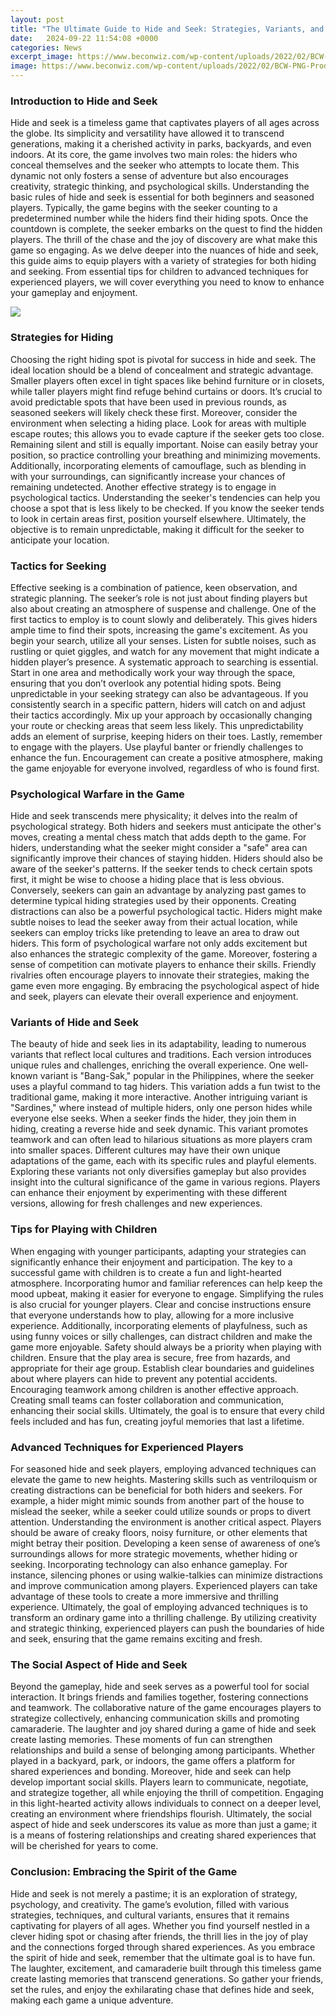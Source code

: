 ```yaml
---
layout: post
title: "The Ultimate Guide to Hide and Seek: Strategies, Variants, and Fun"
date:   2024-09-22 11:54:08 +0000
categories: News
excerpt_image: https://www.beconwiz.com/wp-content/uploads/2022/02/BCW-PNG-Prod-Icon-READING-STRAT-Hide-and-Seek.png
image: https://www.beconwiz.com/wp-content/uploads/2022/02/BCW-PNG-Prod-Icon-READING-STRAT-Hide-and-Seek.png
---
```


### Introduction to Hide and Seek
Hide and seek is a timeless game that captivates players of all ages across the globe. Its simplicity and versatility have allowed it to transcend generations, making it a cherished activity in parks, backyards, and even indoors. At its core, the game involves two main roles: the hiders who conceal themselves and the seeker who attempts to locate them. This dynamic not only fosters a sense of adventure but also encourages creativity, strategic thinking, and psychological skills.
Understanding the basic rules of hide and seek is essential for both beginners and seasoned players. Typically, the game begins with the seeker counting to a predetermined number while the hiders find their hiding spots. Once the countdown is complete, the seeker embarks on the quest to find the hidden players. The thrill of the chase and the joy of discovery are what make this game so engaging.
As we delve deeper into the nuances of hide and seek, this guide aims to equip players with a variety of strategies for both hiding and seeking. From essential tips for children to advanced techniques for experienced players, we will cover everything you need to know to enhance your gameplay and enjoyment.

![](https://www.beconwiz.com/wp-content/uploads/2022/02/BCW-PNG-Prod-Icon-READING-STRAT-Hide-and-Seek.png)
### Strategies for Hiding
Choosing the right hiding spot is pivotal for success in hide and seek. The ideal location should be a blend of concealment and strategic advantage. Smaller players often excel in tight spaces like behind furniture or in closets, while taller players might find refuge behind curtains or doors. It’s crucial to avoid predictable spots that have been used in previous rounds, as seasoned seekers will likely check these first.
Moreover, consider the environment when selecting a hiding place. Look for areas with multiple escape routes; this allows you to evade capture if the seeker gets too close. Remaining silent and still is equally important. Noise can easily betray your position, so practice controlling your breathing and minimizing movements. Additionally, incorporating elements of camouflage, such as blending in with your surroundings, can significantly increase your chances of remaining undetected.
Another effective strategy is to engage in psychological tactics. Understanding the seeker's tendencies can help you choose a spot that is less likely to be checked. If you know the seeker tends to look in certain areas first, position yourself elsewhere. Ultimately, the objective is to remain unpredictable, making it difficult for the seeker to anticipate your location.
### Tactics for Seeking
Effective seeking is a combination of patience, keen observation, and strategic planning. The seeker’s role is not just about finding players but also about creating an atmosphere of suspense and challenge. One of the first tactics to employ is to count slowly and deliberately. This gives hiders ample time to find their spots, increasing the game's excitement.
As you begin your search, utilize all your senses. Listen for subtle noises, such as rustling or quiet giggles, and watch for any movement that might indicate a hidden player’s presence. A systematic approach to searching is essential. Start in one area and methodically work your way through the space, ensuring that you don’t overlook any potential hiding spots. 
Being unpredictable in your seeking strategy can also be advantageous. If you consistently search in a specific pattern, hiders will catch on and adjust their tactics accordingly. Mix up your approach by occasionally changing your route or checking areas that seem less likely. This unpredictability adds an element of surprise, keeping hiders on their toes.
Lastly, remember to engage with the players. Use playful banter or friendly challenges to enhance the fun. Encouragement can create a positive atmosphere, making the game enjoyable for everyone involved, regardless of who is found first.
### Psychological Warfare in the Game
Hide and seek transcends mere physicality; it delves into the realm of psychological strategy. Both hiders and seekers must anticipate the other's moves, creating a mental chess match that adds depth to the game. For hiders, understanding what the seeker might consider a "safe" area can significantly improve their chances of staying hidden. 
Hiders should also be aware of the seeker's patterns. If the seeker tends to check certain spots first, it might be wise to choose a hiding place that is less obvious. Conversely, seekers can gain an advantage by analyzing past games to determine typical hiding strategies used by their opponents. 
Creating distractions can also be a powerful psychological tactic. Hiders might make subtle noises to lead the seeker away from their actual location, while seekers can employ tricks like pretending to leave an area to draw out hiders. This form of psychological warfare not only adds excitement but also enhances the strategic complexity of the game.
Moreover, fostering a sense of competition can motivate players to enhance their skills. Friendly rivalries often encourage players to innovate their strategies, making the game even more engaging. By embracing the psychological aspect of hide and seek, players can elevate their overall experience and enjoyment.
### Variants of Hide and Seek
The beauty of hide and seek lies in its adaptability, leading to numerous variants that reflect local cultures and traditions. Each version introduces unique rules and challenges, enriching the overall experience. One well-known variant is "Bang-Sak," popular in the Philippines, where the seeker uses a playful command to tag hiders. This variation adds a fun twist to the traditional game, making it more interactive.
Another intriguing variant is "Sardines," where instead of multiple hiders, only one person hides while everyone else seeks. When a seeker finds the hider, they join them in hiding, creating a reverse hide and seek dynamic. This variant promotes teamwork and can often lead to hilarious situations as more players cram into smaller spaces.
Different cultures may have their own unique adaptations of the game, each with its specific rules and playful elements. Exploring these variants not only diversifies gameplay but also provides insight into the cultural significance of the game in various regions. Players can enhance their enjoyment by experimenting with these different versions, allowing for fresh challenges and new experiences.
### Tips for Playing with Children
When engaging with younger participants, adapting your strategies can significantly enhance their enjoyment and participation. The key to a successful game with children is to create a fun and light-hearted atmosphere. Incorporating humor and familiar references can help keep the mood upbeat, making it easier for everyone to engage.
Simplifying the rules is also crucial for younger players. Clear and concise instructions ensure that everyone understands how to play, allowing for a more inclusive experience. Additionally, incorporating elements of playfulness, such as using funny voices or silly challenges, can distract children and make the game more enjoyable.
Safety should always be a priority when playing with children. Ensure that the play area is secure, free from hazards, and appropriate for their age group. Establish clear boundaries and guidelines about where players can hide to prevent any potential accidents. 
Encouraging teamwork among children is another effective approach. Creating small teams can foster collaboration and communication, enhancing their social skills. Ultimately, the goal is to ensure that every child feels included and has fun, creating joyful memories that last a lifetime.
### Advanced Techniques for Experienced Players
For seasoned hide and seek players, employing advanced techniques can elevate the game to new heights. Mastering skills such as ventriloquism or creating distractions can be beneficial for both hiders and seekers. For example, a hider might mimic sounds from another part of the house to mislead the seeker, while a seeker could utilize sounds or props to divert attention.
Understanding the environment is another critical aspect. Players should be aware of creaky floors, noisy furniture, or other elements that might betray their position. Developing a keen sense of awareness of one’s surroundings allows for more strategic movements, whether hiding or seeking.
Incorporating technology can also enhance gameplay. For instance, silencing phones or using walkie-talkies can minimize distractions and improve communication among players. Experienced players can take advantage of these tools to create a more immersive and thrilling experience.
Ultimately, the goal of employing advanced techniques is to transform an ordinary game into a thrilling challenge. By utilizing creativity and strategic thinking, experienced players can push the boundaries of hide and seek, ensuring that the game remains exciting and fresh.
### The Social Aspect of Hide and Seek
Beyond the gameplay, hide and seek serves as a powerful tool for social interaction. It brings friends and families together, fostering connections and teamwork. The collaborative nature of the game encourages players to strategize collectively, enhancing communication skills and promoting camaraderie.
The laughter and joy shared during a game of hide and seek create lasting memories. These moments of fun can strengthen relationships and build a sense of belonging among participants. Whether played in a backyard, park, or indoors, the game offers a platform for shared experiences and bonding.
Moreover, hide and seek can help develop important social skills. Players learn to communicate, negotiate, and strategize together, all while enjoying the thrill of competition. Engaging in this light-hearted activity allows individuals to connect on a deeper level, creating an environment where friendships flourish.
Ultimately, the social aspect of hide and seek underscores its value as more than just a game; it is a means of fostering relationships and creating shared experiences that will be cherished for years to come.
### Conclusion: Embracing the Spirit of the Game
Hide and seek is not merely a pastime; it is an exploration of strategy, psychology, and creativity. The game’s evolution, filled with various strategies, techniques, and cultural variants, ensures that it remains captivating for players of all ages. Whether you find yourself nestled in a clever hiding spot or chasing after friends, the thrill lies in the joy of play and the connections forged through shared experiences.
As you embrace the spirit of hide and seek, remember that the ultimate goal is to have fun. The laughter, excitement, and camaraderie built through this timeless game create lasting memories that transcend generations. So gather your friends, set the rules, and enjoy the exhilarating chase that defines hide and seek, making each game a unique adventure.